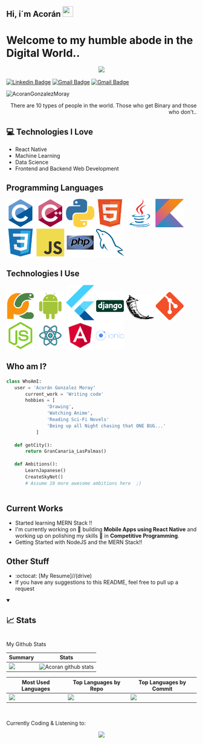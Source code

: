 ## Hi, i´m Acorán <img src="https://media.giphy.com/media/hvRJCLFzcasrR4ia7z/giphy.gif" width="28px" height="28px">

<h1>Welcome to my humble abode in the Digital World..</h1> 

<div align="center">
	<img src="https://media.giphy.com/media/3o72F7RrTPW6jymXew/giphy.gif">
	<!--<img src="https://github-readme-stats.vercel.app/api/top-langs/?username=AcoranGonzalezMoray">-->
</div>

[![Linkedin Badge](https://img.shields.io/badge/-AcoranGonzalez-blue?style=flat-square&logo=Linkedin&logoColor=white&link=https://www.linkedin.com/in/acorán-gonzález-moray)](https://www.linkedin.com/in/acorán-gonzález-moray)  [![Gmail Badge](https://img.shields.io/badge/-acorangonzalezmoray@gmail.com-c14438?style=flat-square&logo=Gmail&logoColor=white&link=mailto:acorangonzalezmoray@gmail.com)](mailto:acorangonzalezmoray@gmail.com) [![Gmail Badge](https://img.shields.io/badge/WEB-Portafolio-lightgrey)](https://acorangonzalezmoray.github.io/Portafolio/) 

<p align="left"> <img src="https://komarev.com/ghpvc/?username=AcoranGonzalezMoray" alt="AcoranGonzalezMoray" /> </p>

<div style="text-align: right">There are 10 types of people in the world. Those who get Binary and those who don't.. </div>

## :computer: Technologies I Love
* React Native
* Machine Learning
* Data Science
* Frontend and Backend Web Development
 
## Programming Languages
<div class="container">
      <div class="scroll-parent">
      <div class="scroll-element primary">
          <img src = 'https://raw.githubusercontent.com/AcoranGonzalezMoray/AcoranGonzalezMoray/c87477ef8ca5c757d48a75f3878aeff69480efea/images/c-original.svg'  width='75px' />
          <img src = 'https://raw.githubusercontent.com/AcoranGonzalezMoray/AcoranGonzalezMoray/c87477ef8ca5c757d48a75f3878aeff69480efea/images/cpp.svg' width='75px' /> 
          <img src = 'https://raw.githubusercontent.com/AcoranGonzalezMoray/AcoranGonzalezMoray/c87477ef8ca5c757d48a75f3878aeff69480efea/images/python2.png' width='75px' /> 
          <img src = 'https://raw.githubusercontent.com/AcoranGonzalezMoray/AcoranGonzalezMoray/c87477ef8ca5c757d48a75f3878aeff69480efea/images/html.svg'width='75px' /> 
          <img src=  'https://raw.githubusercontent.com/AcoranGonzalezMoray/AcoranGonzalezMoray/c87477ef8ca5c757d48a75f3878aeff69480efea/images/java.svg'width='75px' /> 
          <img src = 'https://raw.githubusercontent.com/AcoranGonzalezMoray/AcoranGonzalezMoray/c87477ef8ca5c757d48a75f3878aeff69480efea/images/kotlin.svg' width='75px' /> 
          <img src = 'https://raw.githubusercontent.com/AcoranGonzalezMoray/AcoranGonzalezMoray/c87477ef8ca5c757d48a75f3878aeff69480efea/images/css.svg' width='75px' /> 
          <img src = 'https://raw.githubusercontent.com/AcoranGonzalezMoray/AcoranGonzalezMoray/c87477ef8ca5c757d48a75f3878aeff69480efea/images/js.svg' width='75px' /> 
          <img src = 'https://raw.githubusercontent.com/AcoranGonzalezMoray/AcoranGonzalezMoray/c87477ef8ca5c757d48a75f3878aeff69480efea/images/php.svg' width='75px' />
          <img src = 'https://raw.githubusercontent.com/AcoranGonzalezMoray/AcoranGonzalezMoray/c87477ef8ca5c757d48a75f3878aeff69480efea/images/sql.svg' width='75px' />   
        </div>
    </div>
 
 ## Technologies I Use
<div class="container">
      <div class="scroll-parent">
        <div class="scroll-element primary">
          <img src = 'https://raw.githubusercontent.com/AcoranGonzalezMoray/AcoranGonzalezMoray/c87477ef8ca5c757d48a75f3878aeff69480efea/images/pycharm.svg' width='75px' />
          <img src = 'https://raw.githubusercontent.com/AcoranGonzalezMoray/AcoranGonzalezMoray/c87477ef8ca5c757d48a75f3878aeff69480efea/images/android.svg' width='75px' />
          <img src = 'https://raw.githubusercontent.com/AcoranGonzalezMoray/AcoranGonzalezMoray/c87477ef8ca5c757d48a75f3878aeff69480efea/images/flutter-logo.svg' width='75px' />
          <img src = 'https://raw.githubusercontent.com/AcoranGonzalezMoray/AcoranGonzalezMoray/c87477ef8ca5c757d48a75f3878aeff69480efea/images/django.svg' width='75px' />
          <img src = 'https://raw.githubusercontent.com/AcoranGonzalezMoray/AcoranGonzalezMoray/c87477ef8ca5c757d48a75f3878aeff69480efea/images/flask.png' width='75px' />
          <img src = 'https://raw.githubusercontent.com/AcoranGonzalezMoray/AcoranGonzalezMoray/c87477ef8ca5c757d48a75f3878aeff69480efea/images/git.svg' width='75px' />
          <img src = 'https://raw.githubusercontent.com/AcoranGonzalezMoray/AcoranGonzalezMoray/c87477ef8ca5c757d48a75f3878aeff69480efea/images/nodejs.svg' width='75px' />
          <img src = 'https://raw.githubusercontent.com/AcoranGonzalezMoray/AcoranGonzalezMoray/c87477ef8ca5c757d48a75f3878aeff69480efea/images/react.svg' width='75px' />
	  <img src = 'https://raw.githubusercontent.com/AcoranGonzalezMoray/AcoranGonzalezMoray/main/images/angular.svg' width='75px' />
	  <img src = 'https://raw.githubusercontent.com/AcoranGonzalezMoray/AcoranGonzalezMoray/main/images/ionic.svg' width='75px' />
        </div>
      </div>
</div>
 
 ## Who am I?
 ```python
 class WhoAmI:
 	user = 'Acorán Gonzalez Moray'
		current_work = 'Writing code'
		hobbies = [
				'Drawing',
				'Watching Anime',
				'Reading Sci-Fi Novels'
				'Being up all Night chasing that ONE BUG...'
			]
	
	def getCity():
		return GranCanaria_LasPalmas()
	 
	def Ambitions():
		LearnJapanese()
		CreateSkyNet()
		# Assume 10 more awesome ambitions here  ;)
	
 ```
 
## Current Works
 * Started learning MERN Stack !!
 * I'm currently working on 🔭 building **Mobile Apps using React Native** and working up on polishing my skills 🌱 in **Competitive Programming**.
 * Getting Started with NodeJS and the MERN Stack!!
 
## Other Stuff
  - :octocat: [My Resume]//(drive)
  - If you have any suggestions to this README, feel free to pull up a request
  
<details open>
<summary><h2>📈 Stats</h2></summary>
<br>
My Github Stats




|Summary  | Stats |
| ------------- | ------------- |
|![](http://github-profile-summary-cards.vercel.app/api/cards/profile-details?username=acorangonzalezmoray&theme=dracula) | ![Acoran github stats](https://github-readme-stats-git-main-acorangonzalezmoray.vercel.app//api?username=AcoranGonzalezMoray&show_icons=true&count_private=true&theme=dracula)  |


| Most Used Languages | Top Languages by Repo |Top Languages by Commit |
| ------------- | ------------- |----|
| <img src="https://github-readme-stats-git-main-acorangonzalezmoray.vercel.app/api/top-langs?username=AcoranGonzalezMoray&layout=compact&count_private=true&theme=dracula"/>   | ![](http://github-profile-summary-cards.vercel.app/api/cards/repos-per-language?username=acorangonzalezmoray&theme=dracula)  |![](http://github-profile-summary-cards.vercel.app/api/cards/most-commit-language?username=acorangonzalezmoray&theme=dracula)|




<br>
	
Currently Coding & Listening to:	
<div align="center">
	<img src="https://spotify-real-time-3rdpmlhen-acorangonzalezmoray.vercel.app/api/spotify/?show_offline=true&&?background_color=8b0000&border_color=ffffff">
</div>
	
</details>

 
